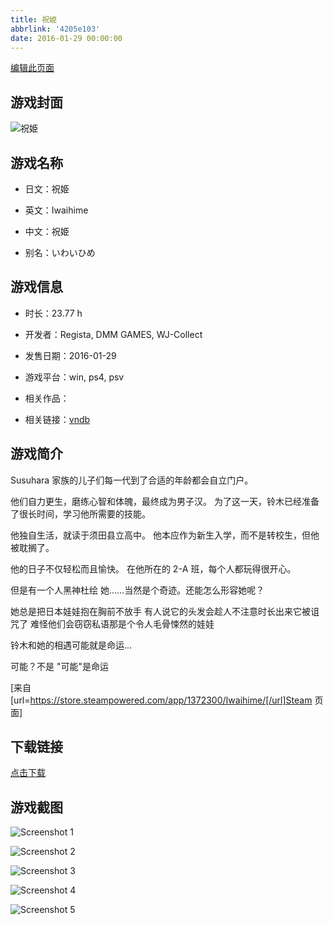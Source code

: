 ```yaml
---
title: 祝姫
abbrlink: '4205e103'
date: 2016-01-29 00:00:00
---
```

[编辑此页面](https://github.com/ACG-3/ADV3-source/blob/main/source/_posts/games/%E7%A5%9D%E5%A7%AB.md)

## 游戏封面

![祝姫](https%3A//pan.timero.xyz/onedrive/img_lib_001/%E7%A5%9D%E5%A7%AB_cover.avif)


## 游戏名称

- 日文：祝姫
- 英文：Iwaihime
- 中文：祝姫

- 别名：いわいひめ


## 游戏信息

- 时长：23.77 h
- 开发者：Regista, DMM GAMES, WJ-Collect
- 发售日期：2016-01-29
- 游戏平台：win, ps4, psv
- 相关作品：

- 相关链接：[vndb](https://vndb.org/v17863)


## 游戏简介

Susuhara 家族的儿子们每一代到了合适的年龄都会自立门户。

他们自力更生，磨练心智和体魄，最终成为男子汉。
为了这一天，铃木已经准备了很长时间，学习他所需要的技能。

他独自生活，就读于须田县立高中。
他本应作为新生入学，而不是转校生，但他被耽搁了。

他的日子不仅轻松而且愉快。
在他所在的 2-A 班，每个人都玩得很开心。

但是有一个人黑神杜绘
她......当然是个奇迹。还能怎么形容她呢？

她总是把日本娃娃抱在胸前不放手
有人说它的头发会趁人不注意时长出来它被诅咒了
难怪他们会窃窃私语那是个令人毛骨悚然的娃娃

铃木和她的相遇可能就是命运...

可能？不是 "可能"是命运

[来自 [url=https://store.steampowered.com/app/1372300/Iwaihime/[/url]Steam 页面]


## 下载链接

[点击下载](https://pan.timero.xyz/onedrive/adv_lib_001/%E7%A5%9D%E5%A7%AB)


## 游戏截图


![Screenshot 1](https%3A//pan.timero.xyz/onedrive/img_lib_001/%E7%A5%9D%E5%A7%AB_Screenshot_1.avif)

![Screenshot 2](https%3A//pan.timero.xyz/onedrive/img_lib_001/%E7%A5%9D%E5%A7%AB_Screenshot_2.avif)

![Screenshot 3](https%3A//pan.timero.xyz/onedrive/img_lib_001/%E7%A5%9D%E5%A7%AB_Screenshot_3.avif)

![Screenshot 4](https%3A//pan.timero.xyz/onedrive/img_lib_001/%E7%A5%9D%E5%A7%AB_Screenshot_4.avif)

![Screenshot 5](https%3A//pan.timero.xyz/onedrive/img_lib_001/%E7%A5%9D%E5%A7%AB_Screenshot_5.avif)

